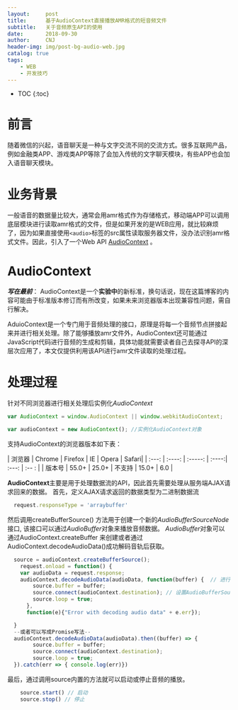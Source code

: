 ```yaml
---
layout:     post
title:      基于AudioContext直接播放AMR格式的短音频文件
subtitle:   关于音频原生API的使用
date:       2018-09-30
author:     CNJ
header-img: img/post-bg-audio-web.jpg
catalog: true
tags:
    - WEB
    - 开发技巧
---
```

* TOC
{:toc}
# 前言

随着微信的兴起，语音聊天是一种与文字交流不同的交流方式。很多互联网产品，例如金融类APP、游戏类APP等除了会加入传统的文字聊天模块，有些APP也会加入语音聊天模块。

# 业务背景
一般语音的数据量比较大，通常会用amr格式作为存储格式，移动端APP可以调用底层模块进行读取amr格式的文件，但是如果开发的是WEB应用，就比较麻烦了，因为如果直接使用`<audio>`标签的src属性读取服务器文件，没办法识别amr格式文件。因此，引入了一个Web API [AudioContext](https://developer.mozilla.org/zh-CN/docs/Web/API/AudioContext/AudioContext) 。

# AudioContext
***写在最前***： AudioContext是一个**实验中**的新标准，换句话说，现在这篇博客的内容可能由于标准版本修订而有所改变，如果未来浏览器版本出现兼容性问题，需自行解决。

AduioContext是一个专门用于音频处理的接口，原理是将每一个音频节点拼接起来并进行相关处理。除了能够播放amr文件外，AudioContext还可能通过JavaScript代码进行音频的生成和剪辑，具体功能就需要读者自己去探寻API的深层次应用了，本文仅提供利用该API进行amr文件读取的处理过程。

# 处理过程
针对不同浏览器进行相关处理后实例化*AudioContext*

```javascript
var AudioContext = window.AudioContext || window.webkitAudioContext;

var audioContext = new AudioContext(); //实例化AudioContext对象
```
支持AudioContext的浏览器版本如下表：
<!-- |    浏览器    |   Chrome    | Firefox(Gecko)|    IE  |  Opera
|:-----------:|:-----------:|:---------:|:---------:|:-----------:|
|   支持版本   |    55.0     | 25.0 (25.0) | 不支持 | 15.0(webkit) -->
| 浏览器 | Chrome | Firefox |   IE  | Opera | Safari|
| :---: | :----: | :-----: | :----:| :---: | :-- : | 
| 版本号 |  55.0+ |  25.0+  | 不支持 | 15.0+ |  6.0  |

**AudioContext**主要是用于处理数据流的API，因此首先需要处理从服务端AJAX请求回来的数据。
首先，定义AJAX请求返回的数据类型为二进制数据流
```javascript
  request.responseType = 'arraybuffer'
```
然后调用createBufferSource() 方法用于创建一个新的*AudioBufferSourceNode*接口, 该接口可以通过*AudioBuffer*对象来播放音频数据。 *AudioBuffer*对象可以通过AudioContext.createBuffer 来创建或者通过 AudioContext.decodeAudioData()成功解码音轨后获取。
```javascript
  source = audioContext.createBufferSource();
    request.onload = function() {
    var audioData = request.response;
    audioContext.decodeAudioData(audioData, function(buffer) {  // 进行二进制数据转换为音轨解码，并且根据解码情况调用成功或失败的回调函数
        source.buffer = buffer;
        source.connect(audioContext.destination); // 设置AudioBufferSourceNode为循环
        source.loop = true;
      },
      function(e){"Error with decoding audio data" + e.err});

  }
  --或者可以写成Promise写法--
  audioContext.decodeAudioData(audioData).then((buffer) => {
        source.buffer = buffer;
        source.connect(audioContext.destination); 
        source.loop = true;
  }).catch(err => { console.log(err)})
```
最后，通过调用source内置的方法就可以启动或停止音频的播放。
```javascript
    source.start() // 启动
    source.stop() // 停止
```